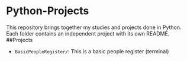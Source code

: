# Python-Projects
 This repository brings together my studies and projects done in Python. Each folder contains an independent project with its own README.
##Projects
- `BasicPeopleRegister/`: This is a basic people register (terminal) 
